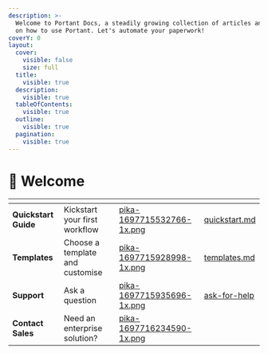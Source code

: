 ```yaml
---
description: >-
  Welcome to Portant Docs, a steadily growing collection of articles and videos
  on how to use Portant. Let's automate your paperwork!
coverY: 0
layout:
  cover:
    visible: false
    size: full
  title:
    visible: true
  description:
    visible: true
  tableOfContents:
    visible: true
  outline:
    visible: true
  pagination:
    visible: true
---
```


# 👋 Welcome

<table data-card-size="large" data-view="cards"><thead><tr><th></th><th></th><th data-hidden data-card-cover data-type="files"></th><th data-hidden data-card-target data-type="content-ref"></th></tr></thead><tbody><tr><td><strong>Quickstart Guide</strong></td><td>Kickstart your first workflow</td><td><a href=".gitbook/assets/pika-1697715532766-1x.png">pika-1697715532766-1x.png</a></td><td><a href="getting-started/quickstart.md">quickstart.md</a></td></tr><tr><td><strong>Templates</strong></td><td>Choose a template and customise</td><td><a href=".gitbook/assets/pika-1697715928998-1x.png">pika-1697715928998-1x.png</a></td><td><a href="getting-started/templates.md">templates.md</a></td></tr><tr><td><strong>Support</strong></td><td>Ask a question</td><td><a href=".gitbook/assets/pika-1697715935696-1x.png">pika-1697715935696-1x.png</a></td><td><a href="getting-started/ask-for-help/">ask-for-help</a></td></tr><tr><td><strong>Contact Sales</strong></td><td>Need an enterprise solution?</td><td><a href=".gitbook/assets/pika-1697716234590-1x.png">pika-1697716234590-1x.png</a></td><td></td></tr></tbody></table>
